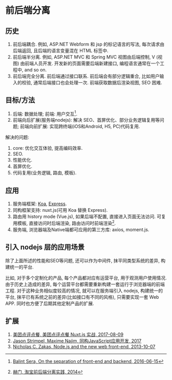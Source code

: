 # 前后端分离

## 历史

1. 前后端耦合. 例如, ASP.NET Webform 和 jsp 的标记语言的写法, 每次请求由后端返回, 且后端的语言变量混在 HTML 标签中.
2. 前后端半分离. 例如, ASP.NET MVC 和 Spring MVC 视图由后端控制, V (视图) 由前端人员开发. 开发新的页面需要后端新建接口, 编程语言通常在一个工程中, and so on.
3. 前后端完全分离. 前后端通过接口联系. 前后端会有部分逻辑重合, 比如用户输入的校验, 通常后端接口也会处理一次. 前端获取数据后渲染视图, SEO 困难.

## 目标/方法

1. 后端: 数据处理; 前端: 用户交互[^slBalint2016Separation].
2. 前端向后扩展(服务端nodejs): 解决 SEO、首屏优化、部分业务逻辑复用等问题; 前端向前扩展: 实现跨终端(iOS和Android, H5, PC)代码复用.

解决的问题:

1. core: 优化交互体验, 提高编码效率.
2. SEO.
3. 性能优化.
4. 首屏优化.
5. 代码复用(业务逻辑, 路由, 模板).

## 应用

1. 服务端框架: [Koa](https://github.com/koajs/koa), [Express](https://github.com/expressjs/express).
2. 同构框架支持: nuxt.js(可用 Koa 替换 Express).
3. 路由用 history mode (Vue.js), 如果后端不配置, 直接进入页面无法访问. 可复用模板, 直接访问时后端渲染, 路由访问时前端渲染[^slHerman2016Separation].
4. 服务端, 浏览器端及Native端都可应用的第三方库: axios, moment.js.

## 引入 nodejs 层的应用场景

除了上面所述的性能和SEO等问题, 还可以作为中间件, 抹平同类型系统的差异, 构建统一的平台.

比如, 对于多个定制化的产品, 每个产品都对应有运营平台, 用于观测用户使用情况. 由于历史上造成的差异, 每个运营平台都需要重新构建一套运行于浏览器端的前端工程. 对于这种业务相似度较高的情况, 就可以在服务端引入 nodejs, 构建统一的平台, 抹平已有系统之前的差异(比如接口有不同的风格), 只需要实现一套 Web APP. 同时也方便了后期其他定制产品的扩展.

## 扩展

1. [美团点评点餐, 美团点评点餐 Nuxt.js 实战, 2017-08-09](https://juejin.im/post/598aabe96fb9a03c335a8dde)
2. [Jason Strimpel, Maxime Najim, 同构JavaScript应用开发, 2017](https://book.douban.com/subject/27183584/)
3. [Nicholas C. Zakas, Node.js and the new web front-end, 2013-10-07](https://www.nczonline.net/blog/2013/10/07/node-js-and-the-new-web-front-end/)

[^slBalint2016Separation]: [Balint Sera, On the separation of front-end and backend, 2016-06-15](https://medium.com/@balint_sera/on-the-separation-of-front-end-and-backend-7a0809b42820)
[^slHerman2016Separation]: [赫门, 淘宝前后端分离实践, 2014](http://2014.jsconf.cn/slides/herman-taobaoweb/#/)
